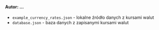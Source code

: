 #### Autor: ...

- `example_currency_rates.json` - lokalne źródło danych z kursami walut
- `database.json` - baza danych z zapisanymi kursami walut
